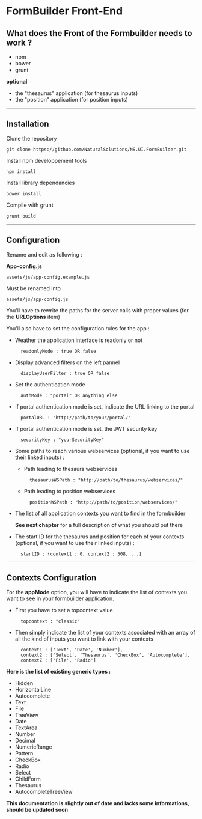 # FormBuilder Front-End

What does the Front of the Formbuilder needs to work ?
-----

- npm
- bower
- grunt

**optional**
- the "thesaurus" application (for thesaurus inputs)
- the "position" application (for position inputs)

--------------------------------------------------
Installation
-----

Clone the repository

	git clone https://github.com/NaturalSolutions/NS.UI.FormBuilder.git

Install npm developpement tools

    npm install

Install library dependancies

    bower install

Compile with grunt

	grunt build


--------------------------------------------------
Configuration
-----

Rename and edit as following :

**App-config.js**

	assets/js/app-config.example.js

Must be renamed into

	assets/js/app-config.js
	
You'll have to rewrite the paths for the server calls with proper values (for the **URLOptions** item)

You'll also have to set the configuration rules for the app :

- Weather the application interface is readonly or not
		
		readonlyMode : true OR false

- Display advanced filters on the left pannel

		displayUserFilter : true OR false
		
- Set the authentication mode

		authMode : "portal" OR anything else
		
- If portal authentication mode is set, indicate the URL linking to the portal

		portalURL : "http://path/to/your/portal/"

- If portal authentication mode is set, the JWT security key 

		securityKey : "yourSecurityKey"
		
- Some paths to reach various webservices (optional, if you want to use their linked inputs) :

	- Path leading to thesaurs webservices
		
			thesaurusWSPath : "http://path/to/thesaurus/webservices/"
			
	- Path leading to position webservices
		
			positionWSPath : "http://path/to/position/webservices/"
		

- The list of all application contexts you want to find in the formbuilder

	**See next chapter** for a full description of what you should put there

- The start ID for the thesaurus and position for each of your contexts (optional, if you want to use their linked inputs) :

		startID : {context1 : 0, context2 : 508, ...}


--------------------------------------------------
Contexts Configuration
-----

For the **appMode** option, you will have to indicate the list of contexts you want to see in your formbuilder application.

- First you have to set a topcontext value

		topcontext : "classic"

- Then simply indicate the list of your contexts associated with an array of all the kind of inputs you want to link with your contexts 

		context1 : ['Text', 'Date', 'Number'],
		context2 : ['Select', 'Thesaurus', 'CheckBox', 'Autocomplete'],
		contextZ : ['File', 'Radio']


**Here is the list of existing generic types :**

- Hidden
- HorizontalLine
- Autocomplete
- Text
- File
- TreeView
- Date
- TextArea
- Number
- Decimal
- NumericRange
- Pattern
- CheckBox
- Radio
- Select
- ChildForm
- Thesaurus
- AutocompleteTreeView


**This documentation is slightly out of date and lacks some informations, should be updated soon**
